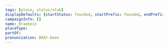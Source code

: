 ```yaml
---
tags: [place, status/stub]
displayDefaults: {startStatus: founded, startPrefix: founded, endPrefix: destroyed, endStatus: destroyed}
campaignInfo: []
name: Braebein
placeType:
partOf:
pronunciation: BRAY-been
---
```



